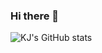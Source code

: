 ### Hi there 👋

<!--
**MeowKJ/MeowKJ** is a ✨ _special_ ✨ repository because its `README.md` (this file) appears on your GitHub profile.

Here are some ideas to get you started:

- 🔭 I’m currently working on ...
- 🌱 I’m currently learning ...
- 👯 I’m looking to collaborate on ...
- 🤔 I’m looking for help with ...
- 💬 Ask me about ...
- 📫 How to reach me: ...
- 😄 Pronouns: ...
- ⚡ Fun fact: ...
-->

![KJ's GitHub stats](https://github-readme-stats.vercel.app/api?username=MeowKJ&show_icons=true)

<!--START_SECTION:waka-->
<!--END_SECTION:waka-->
